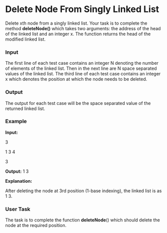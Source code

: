 # Delete Node From Singly Linked List

Delete xth node from a singly linked list. Your task is to complete the method **deleteNode()** which takes two arguments: the address of the head of the linked list and an integer x. The function returns the head of the modified linked list.

### Input

The first line of each test case contains an integer N denoting the number of elements of the linked list. Then in the next line are N space separated values of the linked list. The third line of each test case contains an integer x which denotes the position at which the node needs to be deleted.

### Output

The output for each test case will be the space separated value of the returned linked list.

### Example

**Input:**

3

1 3 4

3

**Output:**
1 3

**Explanation:**

After deleting the node at 3rd position
(1-base indexing), the linked list is as 1 3.

### User Task

The task is to complete the function **deleteNode**() which should delete the node at the required position.

